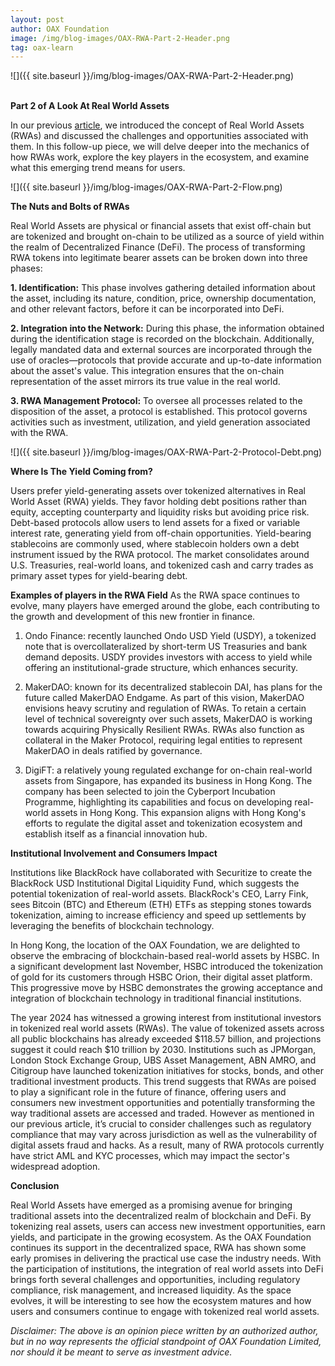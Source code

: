 ```yaml
---
layout: post
author: OAX Foundation
image: /img/blog-images/OAX-RWA-Part-2-Header.png
tag: oax-learn
---
```


![]({{ site.baseurl }}/img/blog-images/OAX-RWA-Part-2-Header.png)

<br><b>Part 2 of A Look At Real World Assets</b>

In our previous <a href="https://www.oax.org/2024/06/21/Part-One-of-A-Look-at-Real-World-Assets.html">article</a>, we introduced the concept of Real World Assets (RWAs) and discussed the challenges and opportunities associated with them. In this follow-up piece, we will delve deeper into the mechanics of how RWAs work, explore the key players in the ecosystem, and examine what this emerging trend means for users.

![]({{ site.baseurl }}/img/blog-images/OAX-RWA-Part-2-Flow.png)

<b>The Nuts and Bolts of RWAs</b>

Real World Assets are physical or financial assets that exist off-chain but are tokenized and brought on-chain to be utilized as a source of yield within the realm of Decentralized Finance (DeFi). The process of transforming RWA tokens into legitimate bearer assets can be broken down into three phases:

<b>1. Identification:</b> This phase involves gathering detailed information about the asset, including its nature, condition, price, ownership documentation, and other relevant factors, before it can be incorporated into DeFi.

<b>2. Integration into the Network:</b> During this phase, the information obtained during the identification stage is recorded on the blockchain. Additionally, legally mandated data and external sources are incorporated through the use of oracles—protocols that provide accurate and up-to-date information about the asset's value. This integration ensures that the on-chain representation of the asset mirrors its true value in the real world.

<b>3. RWA Management Protocol:</b> To oversee all processes related to the disposition of the asset, a protocol is established. This protocol governs activities such as investment, utilization, and yield generation associated with the RWA.

![]({{ site.baseurl }}/img/blog-images/OAX-RWA-Part-2-Protocol-Debt.png)

<b>Where Is The Yield Coming from?</b>

Users prefer yield-generating assets over tokenized alternatives in Real World Asset (RWA) yields. They favor holding debt positions rather than equity, accepting counterparty and liquidity risks but avoiding price risk. Debt-based protocols allow users to lend assets for a fixed or variable interest rate, generating yield from off-chain opportunities. Yield-bearing stablecoins are commonly used, where stablecoin holders own a debt instrument issued by the RWA protocol. The market consolidates around U.S. Treasuries, real-world loans, and tokenized cash and carry trades as primary asset types for yield-bearing debt.

<b>Examples of players in the RWA Field</b>
As the RWA space continues to evolve, many players have emerged around the globe, each contributing to the growth and development of this new frontier in finance.

1. Ondo Finance: recently launched Ondo USD Yield (USDY), a tokenized note that is overcollateralized by short-term US Treasuries and bank demand deposits. USDY provides investors with access to yield while offering an institutional-grade structure, which enhances security.

2. MakerDAO: known for its decentralized stablecoin DAI, has plans for the future called MakerDAO Endgame. As part of this vision, MakerDAO envisions heavy scrutiny and regulation of RWAs. To retain a certain level of technical sovereignty over such assets, MakerDAO is working towards acquiring Physically Resilient RWAs. RWAs also function as collateral in the Maker Protocol, requiring legal entities to represent MakerDAO in deals ratified by governance.

3. DigiFT: a relatively young regulated exchange for on-chain real-world assets from Singapore, has expanded its business in Hong Kong. The company has been selected to join the Cyberport Incubation Programme, highlighting its capabilities and focus on developing real-world assets in Hong Kong. This expansion aligns with Hong Kong's efforts to regulate the digital asset and tokenization ecosystem and establish itself as a financial innovation hub. 

<b>Institutional Involvement and Consumers Impact</b>

Institutions like BlackRock have collaborated with Securitize to create the BlackRock USD Institutional Digital Liquidity Fund, which suggests the potential tokenization of real-world assets. BlackRock's CEO, Larry Fink, sees Bitcoin (BTC) and Ethereum (ETH) ETFs as stepping stones towards tokenization, aiming to increase efficiency and speed up settlements by leveraging the benefits of blockchain technology.

In Hong Kong, the location of the OAX Foundation, we are delighted to observe the embracing of blockchain-based real-world assets by HSBC. In a significant development last November, HSBC introduced the tokenization of gold for its customers through HSBC Orion, their digital asset platform. This progressive move by HSBC demonstrates the growing acceptance and integration of blockchain technology in traditional financial institutions.

The year 2024 has witnessed a growing interest from institutional investors in tokenized real world assets (RWAs). The value of tokenized assets across all public blockchains has already exceeded $118.57 billion, and projections suggest it could reach $10 trillion by 2030. Institutions such as JPMorgan, London Stock Exchange Group, UBS Asset Management, ABN AMRO, and Citigroup have launched tokenization initiatives for stocks, bonds, and other traditional investment products. This trend suggests that RWAs are poised to play a significant role in the future of finance, offering users and consumers new investment opportunities and potentially transforming the way traditional assets are accessed and traded. However as mentioned in our previous article, it’s crucial to consider challenges such as regulatory compliance that may vary across jurisdiction as well as the vulnerability of digital assets fraud and hacks. As a result, many of RWA protocols currently have strict AML and KYC processes, which may impact the sector's widespread adoption. 

<b>Conclusion</b>

Real World Assets have emerged as a promising avenue for bringing traditional assets into the decentralized realm of blockchain and DeFi. By tokenizing real assets, users can access new investment opportunities, earn yields, and participate in the growing ecosystem. As the OAX Foundation continues its support in the decentralized space, RWA has shown some early promises in delivering the practical use case the industry needs. With the participation of institutions, the integration of real world assets into DeFi brings forth several challenges and opportunities, including regulatory compliance, risk management, and increased liquidity. As the space evolves, it will be interesting to see how the ecosystem matures and how users and consumers continue to engage with tokenized real world assets.

<i>Disclaimer: The above is an opinion piece written by an authorized author, but in no way represents the official standpoint of OAX Foundation Limited, nor should it be meant to serve as investment advice.</i>

